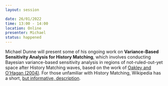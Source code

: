 ```yaml
---
layout: session

date: 26/01/2022
time: 13:00 - 14:00
location: Online
presenter: Michael
status: happened
---
```

Michael Dunne will present some of his ongoing work on **Variance-Based Sensitivity Analysis for History Matching**, which involves conducting Bayesian variance-based sensitivity analysis in regions of not-ruled-out-yet space after History Matching waves, based on the work of 
[Oakley and O'Hagan (2004)](
papers/0093-probabilistic-sensitivity-analysis-of-complex-models-a-bayesian-approach).
For those unfamiliar with History Matching, Wikipedia has a short, [but informative, description](https://en.wikipedia.org/wiki/Bayesian_History_Matching).
